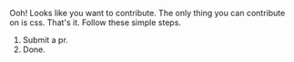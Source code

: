 Ooh! Looks like you want to contribute. The only thing you can contribute on is css. That's it. Follow these simple steps.
1. Submit a pr.
2. Done.
